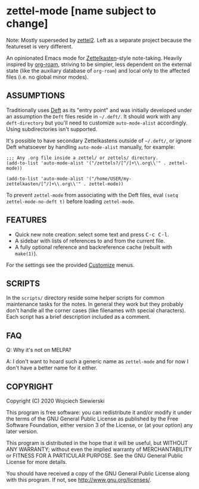 zettel-mode [name subject to change]
====================================

Note: Mostly superseded by
[zettel2](https://github.com/vifon/zettel2).  Left as a separate
project because the featureset is very different.

An opinionated Emacs mode for [Zettelkasten][1]-style note-taking.
Heavily inspired by [org-roam][2], striving to be simpler, less
dependent on the external state (like the auxiliary database of
`org-roam`) and local only to the affected files (i.e. no global minor
modes).

ASSUMPTIONS
-----------

Traditionally uses [Deft][3] as its "entry point" and was initially
developed under an assumption the `Deft` files reside in `~/.deft/`.
It should work with any `deft-directory` but you'll need to customize
`auto-mode-alist` accordingly.  Using subdirectories isn't supported.

It's possible to have secondary Zettelkastens outside of `~/.deft/`,
or ignore Deft whatsoever by handling `auto-mode-alist` manually, for example:

```elisp
;;; Any .org file inside a zettel/ or zettels/ directory.
(add-to-list 'auto-mode-alist '("/zettels?/[^/]+\\.org\\'" . zettel-mode))

(add-to-list 'auto-mode-alist '("/home/USER/my-zettelkasten/[^/]+\\.org\\'" . zettel-mode))
```

To prevent `zettel-mode` from associating with the Deft files, eval
`(setq zettel-mode-no-deft t)` before loading `zettel-mode`.

[1]: https://zettelkasten.de/
[2]: https://github.com/org-roam/org-roam
[3]: https://github.com/jrblevin/deft

FEATURES
--------

- Quick new note creation: select some text and press <kbd>C-c C-l</kbd>.
- A sidebar with lists of references to and from the current file.
- A fully optional reference and backreference cache (rebuilt with `make(1)`).

For the settings see the provided [Customize][4] menus.

[4]: https://www.gnu.org/software/emacs/manual/html_node/emacs/Easy-Customization.html

SCRIPTS
-------

In the `scripts/` directory reside some helper scripts for common
maintenance tasks for the notes.  In general they work but they
probably don't handle all the corner cases (like filenames with
special characters).  Each script has a brief description included as
a comment.

FAQ
---

Q: Why it's not on MELPA?

A: I don't want to hoard such a generic name as `zettel-mode` and for
now I don't have a better name for it either.

COPYRIGHT
---------

Copyright (C) 2020  Wojciech Siewierski

This program is free software: you can redistribute it and/or modify
it under the terms of the GNU General Public License as published by
the Free Software Foundation, either version 3 of the License, or
(at your option) any later version.

This program is distributed in the hope that it will be useful,
but WITHOUT ANY WARRANTY; without even the implied warranty of
MERCHANTABILITY or FITNESS FOR A PARTICULAR PURPOSE.  See the
GNU General Public License for more details.

You should have received a copy of the GNU General Public License
along with this program.  If not, see <http://www.gnu.org/licenses/>.
